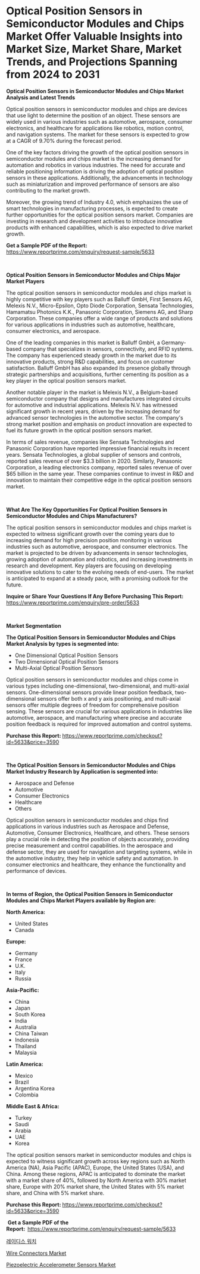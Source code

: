 <p><h1>Optical Position Sensors in Semiconductor Modules and Chips Market Offer Valuable Insights into Market Size, Market Share, Market Trends, and Projections Spanning from 2024 to 2031</h1></p><p><strong>Optical Position Sensors in Semiconductor Modules and Chips Market Analysis and Latest Trends</strong></p>
<p><p>Optical position sensors in semiconductor modules and chips are devices that use light to determine the position of an object. These sensors are widely used in various industries such as automotive, aerospace, consumer electronics, and healthcare for applications like robotics, motion control, and navigation systems. The market for these sensors is expected to grow at a CAGR of 9.70% during the forecast period.</p><p>One of the key factors driving the growth of the optical position sensors in semiconductor modules and chips market is the increasing demand for automation and robotics in various industries. The need for accurate and reliable positioning information is driving the adoption of optical position sensors in these applications. Additionally, the advancements in technology such as miniaturization and improved performance of sensors are also contributing to the market growth.</p><p>Moreover, the growing trend of Industry 4.0, which emphasizes the use of smart technologies in manufacturing processes, is expected to create further opportunities for the optical position sensors market. Companies are investing in research and development activities to introduce innovative products with enhanced capabilities, which is also expected to drive market growth.</p></p>
<p><strong>Get a Sample PDF of the Report:&nbsp;</strong> <a href="https://www.reportprime.com/enquiry/request-sample/5633">https://www.reportprime.com/enquiry/request-sample/5633</a></p>
<p>&nbsp;</p>
<p><strong>Optical Position Sensors in Semiconductor Modules and Chips Major Market Players</strong></p>
<p><p>The optical position sensors in semiconductor modules and chips market is highly competitive with key players such as Balluff GmbH, First Sensors AG, Melexis N.V., Micro-Epsilon, Opto Diode Corporation, Sensata Technologies, Hamamatsu Photonics K.K., Panasonic Corporation, Siemens AG, and Sharp Corporation. These companies offer a wide range of products and solutions for various applications in industries such as automotive, healthcare, consumer electronics, and aerospace.</p><p>One of the leading companies in this market is Balluff GmbH, a Germany-based company that specializes in sensors, connectivity, and RFID systems. The company has experienced steady growth in the market due to its innovative products, strong R&D capabilities, and focus on customer satisfaction. Balluff GmbH has also expanded its presence globally through strategic partnerships and acquisitions, further cementing its position as a key player in the optical position sensors market.</p><p>Another notable player in the market is Melexis N.V., a Belgium-based semiconductor company that designs and manufactures integrated circuits for automotive and industrial applications. Melexis N.V. has witnessed significant growth in recent years, driven by the increasing demand for advanced sensor technologies in the automotive sector. The company's strong market position and emphasis on product innovation are expected to fuel its future growth in the optical position sensors market.</p><p>In terms of sales revenue, companies like Sensata Technologies and Panasonic Corporation have reported impressive financial results in recent years. Sensata Technologies, a global supplier of sensors and controls, reported sales revenue of over $3.3 billion in 2020. Similarly, Panasonic Corporation, a leading electronics company, reported sales revenue of over $65 billion in the same year. These companies continue to invest in R&D and innovation to maintain their competitive edge in the optical position sensors market.</p></p>
<p>&nbsp;</p>
<p><strong>What Are The Key Opportunities For Optical Position Sensors in Semiconductor Modules and Chips Manufacturers?</strong></p>
<p><p>The optical position sensors in semiconductor modules and chips market is expected to witness significant growth over the coming years due to increasing demand for high precision position monitoring in various industries such as automotive, aerospace, and consumer electronics. The market is projected to be driven by advancements in sensor technologies, growing adoption of automation and robotics, and increasing investments in research and development. Key players are focusing on developing innovative solutions to cater to the evolving needs of end-users. The market is anticipated to expand at a steady pace, with a promising outlook for the future.</p></p>
<p><strong>Inquire or Share Your Questions If Any Before Purchasing This Report:</strong> <a href="https://www.reportprime.com/enquiry/pre-order/5633">https://www.reportprime.com/enquiry/pre-order/5633</a></p>
<p>&nbsp;</p>
<p><strong>Market Segmentation</strong></p>
<p><strong>The Optical Position Sensors in Semiconductor Modules and Chips Market Analysis by types is segmented into:</strong></p>
<p><ul><li>One Dimensional Optical Position Sensors</li><li>Two Dimensional Optical Position Sensors</li><li>Multi-Axial Optical Position Sensors</li></ul></p>
<p><p>Optical position sensors in semiconductor modules and chips come in various types including one-dimensional, two-dimensional, and multi-axial sensors. One-dimensional sensors provide linear position feedback, two-dimensional sensors offer both x and y axis positioning, and multi-axial sensors offer multiple degrees of freedom for comprehensive position sensing. These sensors are crucial for various applications in industries like automotive, aerospace, and manufacturing where precise and accurate position feedback is required for improved automation and control systems.</p></p>
<p><strong>Purchase this Report:&nbsp;</strong><a href="https://www.reportprime.com/checkout?id=5633&price=3590">https://www.reportprime.com/checkout?id=5633&price=3590</a></p>
<p>&nbsp;</p>
<p><strong>The Optical Position Sensors in Semiconductor Modules and Chips Market Industry Research by Application is segmented into:</strong></p>
<p><ul><li>Aerospace and Defense</li><li>Automotive</li><li>Consumer Electronics</li><li>Healthcare</li><li>Others</li></ul></p>
<p><p>Optical position sensors in semiconductor modules and chips find applications in various industries such as Aerospace and Defense, Automotive, Consumer Electronics, Healthcare, and others. These sensors play a crucial role in detecting the position of objects accurately, providing precise measurement and control capabilities. In the aerospace and defense sector, they are used for navigation and targeting systems, while in the automotive industry, they help in vehicle safety and automation. In consumer electronics and healthcare, they enhance the functionality and performance of devices.</p></p>
<p>&nbsp;</p>
<p><strong>In terms of Region, the Optical Position Sensors in Semiconductor Modules and Chips Market Players available by Region are:</strong></p>
<p>
    <p> <strong> North America: </strong>
        <ul>
            <li>United States</li>
            <li>Canada</li>
        </ul>
        </p> 
    <p> <strong> Europe: </strong>
        <ul>
            <li>Germany</li>
            <li>France</li>
            <li>U.K.</li>
            <li>Italy</li>
            <li>Russia</li>
        </ul>
        </p> 
    <p> <strong> Asia-Pacific: </strong>
        <ul>
            <li>China</li>
            <li>Japan</li>
            <li>South Korea</li>
            <li>India</li>
            <li>Australia</li>
            <li>China Taiwan</li>
            <li>Indonesia</li>
            <li>Thailand</li>
            <li>Malaysia</li>
        </ul>
        </p> 
    <p> <strong> Latin America: </strong>
        <ul>
            <li>Mexico</li>
            <li>Brazil</li>
            <li>Argentina Korea</li>
            <li>Colombia</li>
        </ul>
        </p> 
    <p> <strong> Middle East & Africa: </strong>
        <ul>
            <li>Turkey</li>
            <li>Saudi</li>
            <li>Arabia</li>
            <li>UAE</li>
            <li>Korea</li>
        </ul>
    </p>
    </p>
<p><p>The optical position sensors market in semiconductor modules and chips is expected to witness significant growth across key regions such as North America (NA), Asia Pacific (APAC), Europe, the United States (USA), and China. Among these regions, APAC is anticipated to dominate the market with a market share of 40%, followed by North America with 30% market share, Europe with 20% market share, the United States with 5% market share, and China with 5% market share.</p></p>
<p><strong>Purchase this Report: </strong><a href="https://www.reportprime.com/checkout?id=5633&price=3590">https://www.reportprime.com/checkout?id=5633&price=3590</a></p>
<p>&nbsp;<strong>Get a Sample PDF of the Report:&nbsp;&nbsp;</strong><a href="https://www.reportprime.com/enquiry/request-sample/5633">https://www.reportprime.com/enquiry/request-sample/5633</a></p>
<p><strong></strong></p>
<p><p><a href="https://github.com/LanceOlsotn8978/Market-Research-Report-List-1/blob/main/997390814552.md">레이디스 워치</a></p><p><a href="https://github.com/redneck06/Market-Research-Report-List-2/blob/main/wire-connectors-market.md">Wire Connectors Market</a></p><p><a href="https://github.com/nicoletavirag/Market-Research-Report-List-2/blob/main/piezoelectric-accelerometer-sensors-market.md">Piezoelectric Accelerometer Sensors Market</a></p></p>